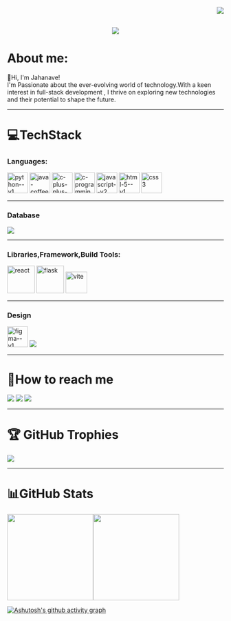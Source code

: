 <p align="right">
  <img src="https://visitor-badge.laobi.icu/badge?page_id=Jahnavi-57.Jahnavi-57"/>
</p>

<div align="center">
  <br>
  <a href="https://git.io/typing-svg">
    <img src="https://readme-typing-svg.demolab.com?font=Chakra Petch&weight=500&size=30&pause=1000&color=65EAF7E0&center=true&random=false&width=480&height=59&lines=%F0%9F%91%8BHi+There!!;%F0%9F%A4%97I'm+Jahanave!!;%F0%9F%92%8EI'm+a+Full+Stack+Web+Developer!!;%F0%9F%92%BB2yrs+of+experience+in+coding!!;%F0%9F%A4%97Like+to+learn+new+tech+things!%F0%9F%A4%97"/>
  </a>
  <br>
</div>

# About me:
  👋Hi, I'm Jahanave!<br>
  I'm Passionate about the ever-evolving world of technology.With a keen interest in full-stack development , I thrive on exploring new technologies and their potential to shape the future.
<hr>

# 💻TechStack
### Languages:
<img width="48" height="48" src="https://img.icons8.com/color/48/python--v1.png" alt="python--v1"/> <img width="48" height="48" src="https://img.icons8.com/color/48/java-coffee-cup-logo--v1.png" alt="java-coffee-cup-logo--v1"/> <img width="48" height="48" src="https://img.icons8.com/color/48/c-plus-plus-logo.png" alt="c-plus-plus-logo"/>  <img width="48" height="48" src="https://img.icons8.com/color/48/000000/c-programming.png" alt="c-programming"/>  <img width="48" height="48" src="https://img.icons8.com/color/48/javascript--v2.png" alt="javascript--v2"/>  <img width="48" height="48" src="https://img.icons8.com/color/48/html-5--v1.png" alt="html-5--v1"/>  <img width="48" height="48" src="https://img.icons8.com/color/48/css3.png" alt="css3"/>
<hr>

### Database
<img  src="https://img.shields.io/badge/MySQL-005C84?style=for-the-badge&logo=mysql&logoColor=white"/>
<hr>

### Libraries,Framework,Build Tools:
<img width="64" height="64" src="https://img.icons8.com/plasticine/100/react.png" alt="react"/>   <img width="64" height="64" src="https://img.icons8.com/nolan/64/flask.png" alt="flask"/>   <img width="50" height="50" src="https://img.icons8.com/fluency/48/vite.png" alt="vite"/> 
<hr>

### Design
<img width="48" height="48" src="https://img.icons8.com/color/48/figma--v1.png" alt="figma--v1"/>  <img src="https://img.shields.io/badge/Canva-%2300C4CC.svg?&style=for-the-badge&logo=Canva&logoColor=white"/>
<hr>

# 🔗How to reach me
[<img src="https://img.shields.io/badge/GitHub-100000?style=for-the-badge&logo=github&logoColor=white"/>](https://github.com/Jahnavi-57) [<img src="https://img.shields.io/badge/-LeetCode-FFA116?style=for-the-badge&logo=LeetCode&logoColor=black"/>](https://leetcode.com/u/Jahnavi_5/) [<img src="https://img.shields.io/badge/LinkedIn-0077B5?style=for-the-badge&logo=linkedin&logoColor=white"/>](https://www.linkedin.com/in/m-jahanave/)
<br>
<hr>

# 🏆 GitHub Trophies
![](https://github-profile-trophy.vercel.app/?username=Jahnavi-57&theme=radical&no-frame=false&no-bg=false&margin-w=4)
<hr>

# 📊GitHub Stats

<img  height="200" src="https://github-readme-stats.vercel.app/api?username=Jahnavi-57&show_icons=true&locale=en&theme=radical&rank_icon=github" /><img   height="200" src="https://github-readme-stats.vercel.app/api/top-langs/?username=Jahnavi-57&layout=compact&theme=dark" />


[![Ashutosh's github activity graph](https://github-readme-activity-graph.vercel.app/graph?username=Jahnavi-57&theme=react-dark)](https://github.com/ashutosh00710/github-readme-activity-graph)

<!---
Jahnavi-57/Jahnavi-57 is a ✨ special ✨ repository because its `README.md` (this file) appears on your GitHub profile.
You can click the Preview link to take a look at your changes.
--->
